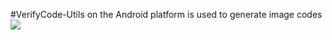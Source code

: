 #VerifyCode-Utils on the Android platform is used to generate image codes
![](VerifyCode-Utils/vertifyCode_example.jpg)
